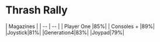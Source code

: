 # Thrash Rally

| Magazines |
| -- | -- |
| Player One |85%|
| Consoles + |89%|
|Joystick|81%|
|Generation4|83%|
|Joypad|79%|